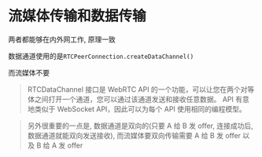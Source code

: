 # 流媒体传输和数据传输

两者都能够在内外网工作, 原理一致

数据通道使用的是`RTCPeerConnection.createDataChannel()`

而流媒体不要

> RTCDataChannel 接口是 WebRTC API 的一个功能，可以让您在两个对等体之间打开一个通道，您可以通过该通道发送和接收任意数据。 API 有意地类似于 WebSocket API，因此可以为每个 API 使用相同的编程模型。

> 另外很重要的一点是, 数据通道是双向的(只要 A 给 B 发 offer, 连接成功后, 数据通道就能双向发送接收), 而流媒体要双向传输需要 A 给 B 发 offer 以及 B 给 A 发 offer
